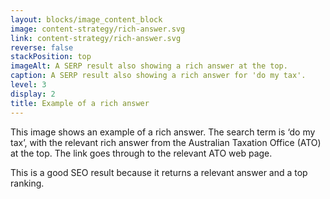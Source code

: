 ```yaml
---
layout: blocks/image_content_block
image: content-strategy/rich-answer.svg
link: content-strategy/rich-answer.svg
reverse: false
stackPosition: top
imageAlt: A SERP result also showing a rich answer at the top.
caption: A SERP result also showing a rich answer for 'do my tax'.
level: 3
display: 2
title: Example of a rich answer
---
```

This image shows an example of a rich answer. The search term is ‘do my tax’, with the relevant rich answer from the Australian Taxation Office (ATO) at the top. The link goes through to the relevant ATO web page.

This is a good SEO result because it returns a relevant answer and a top ranking.
